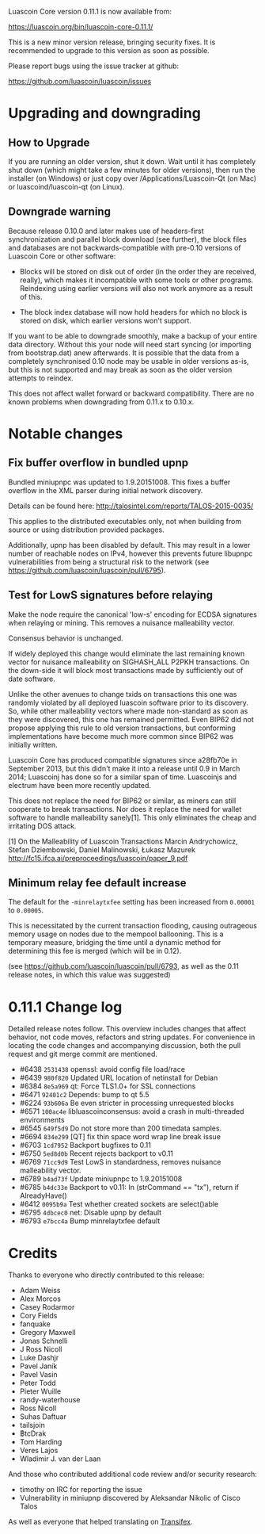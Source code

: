 Luascoin Core version 0.11.1 is now available from:

  <https://luascoin.org/bin/luascoin-core-0.11.1/>

This is a new minor version release, bringing security fixes. It is recommended
to upgrade to this version as soon as possible.

Please report bugs using the issue tracker at github:

  <https://github.com/luascoin/luascoin/issues>

Upgrading and downgrading
=========================

How to Upgrade
--------------

If you are running an older version, shut it down. Wait until it has completely
shut down (which might take a few minutes for older versions), then run the
installer (on Windows) or just copy over /Applications/Luascoin-Qt (on Mac) or
luascoind/luascoin-qt (on Linux).

Downgrade warning
------------------

Because release 0.10.0 and later makes use of headers-first synchronization and
parallel block download (see further), the block files and databases are not
backwards-compatible with pre-0.10 versions of Luascoin Core or other software:

* Blocks will be stored on disk out of order (in the order they are
received, really), which makes it incompatible with some tools or
other programs. Reindexing using earlier versions will also not work
anymore as a result of this.

* The block index database will now hold headers for which no block is
stored on disk, which earlier versions won't support.

If you want to be able to downgrade smoothly, make a backup of your entire data
directory. Without this your node will need start syncing (or importing from
bootstrap.dat) anew afterwards. It is possible that the data from a completely
synchronised 0.10 node may be usable in older versions as-is, but this is not
supported and may break as soon as the older version attempts to reindex.

This does not affect wallet forward or backward compatibility. There are no
known problems when downgrading from 0.11.x to 0.10.x.

Notable changes
===============

Fix buffer overflow in bundled upnp
------------------------------------

Bundled miniupnpc was updated to 1.9.20151008. This fixes a buffer overflow in
the XML parser during initial network discovery.

Details can be found here: http://talosintel.com/reports/TALOS-2015-0035/

This applies to the distributed executables only, not when building from source or
using distribution provided packages.

Additionally, upnp has been disabled by default. This may result in a lower
number of reachable nodes on IPv4, however this prevents future libupnpc
vulnerabilities from being a structural risk to the network
(see https://github.com/luascoin/luascoin/pull/6795).

Test for LowS signatures before relaying
-----------------------------------------

Make the node require the canonical 'low-s' encoding for ECDSA signatures when
relaying or mining.  This removes a nuisance malleability vector.

Consensus behavior is unchanged.

If widely deployed this change would eliminate the last remaining known vector
for nuisance malleability on SIGHASH_ALL P2PKH transactions. On the down-side
it will block most transactions made by sufficiently out of date software.

Unlike the other avenues to change txids on transactions this
one was randomly violated by all deployed luascoin software prior to
its discovery. So, while other malleability vectors where made
non-standard as soon as they were discovered, this one has remained
permitted. Even BIP62 did not propose applying this rule to
old version transactions, but conforming implementations have become
much more common since BIP62 was initially written.

Luascoin Core has produced compatible signatures since a28fb70e in
September 2013, but this didn't make it into a release until 0.9
in March 2014; Luascoinj has done so for a similar span of time.
Luascoinjs and electrum have been more recently updated.

This does not replace the need for BIP62 or similar, as miners can
still cooperate to break transactions.  Nor does it replace the
need for wallet software to handle malleability sanely[1]. This
only eliminates the cheap and irritating DOS attack.

[1] On the Malleability of Luascoin Transactions
Marcin Andrychowicz, Stefan Dziembowski, Daniel Malinowski, Łukasz Mazurek
http://fc15.ifca.ai/preproceedings/luascoin/paper_9.pdf

Minimum relay fee default increase
-----------------------------------

The default for the `-minrelaytxfee` setting has been increased from `0.00001`
to `0.00005`.

This is necessitated by the current transaction flooding, causing
outrageous memory usage on nodes due to the mempool ballooning. This is a
temporary measure, bridging the time until a dynamic method for determining
this fee is merged (which will be in 0.12).

(see https://github.com/luascoin/luascoin/pull/6793, as well as the 0.11
release notes, in which this value was suggested)

0.11.1 Change log
=================

Detailed release notes follow. This overview includes changes that affect
behavior, not code moves, refactors and string updates. For convenience in locating
the code changes and accompanying discussion, both the pull request and
git merge commit are mentioned.

- #6438 `2531438` openssl: avoid config file load/race
- #6439 `980f820` Updated URL location of netinstall for Debian
- #6384 `8e5a969` qt: Force TLS1.0+ for SSL connections
- #6471 `92401c2` Depends: bump to qt 5.5
- #6224 `93b606a` Be even stricter in processing unrequested blocks
- #6571 `100ac4e` libluascoinconsensus: avoid a crash in multi-threaded environments
- #6545 `649f5d9` Do not store more than 200 timedata samples.
- #6694 `834e299` [QT] fix thin space word wrap line break issue
- #6703 `1cd7952` Backport bugfixes to 0.11
- #6750 `5ed8d0b` Recent rejects backport to v0.11
- #6769 `71cc9d9` Test LowS in standardness, removes nuisance malleability vector.
- #6789 `b4ad73f` Update miniupnpc to 1.9.20151008
- #6785 `b4dc33e` Backport to v0.11: In (strCommand == "tx"), return if AlreadyHave()
- #6412 `0095b9a` Test whether created sockets are select()able
- #6795 `4dbcec0` net: Disable upnp by default
- #6793 `e7bcc4a` Bump minrelaytxfee default

Credits
=======

Thanks to everyone who directly contributed to this release:

- Adam Weiss
- Alex Morcos
- Casey Rodarmor
- Cory Fields
- fanquake
- Gregory Maxwell
- Jonas Schnelli
- J Ross Nicoll
- Luke Dashjr
- Pavel Janík
- Pavel Vasin
- Peter Todd
- Pieter Wuille
- randy-waterhouse
- Ross Nicoll
- Suhas Daftuar
- tailsjoin
- ฿tcDrak
- Tom Harding
- Veres Lajos
- Wladimir J. van der Laan

And those who contributed additional code review and/or security research:

- timothy on IRC for reporting the issue
- Vulnerability in miniupnp discovered by Aleksandar Nikolic of Cisco Talos

As well as everyone that helped translating on [Transifex](https://www.transifex.com/projects/p/luascoin/).

